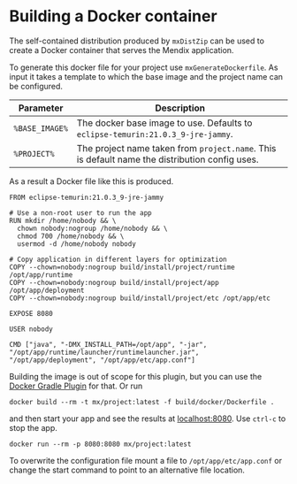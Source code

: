 # Building a Docker container

The self-contained distribution produced by `mxDistZip` can be used to create a
Docker container that serves the Mendix application. 

To generate this docker file for your project use `mxGenerateDockerfile`. As input it takes a template to which the base
image and the project name can be configured. 

| Parameter      | Description                                                                                      |
|----------------|--------------------------------------------------------------------------------------------------|
| `%BASE_IMAGE%` | The docker base image to use. Defaults to `eclipse-temurin:21.0.3_9-jre-jammy`.                  |
| `%PROJECT%` | The project name taken from `project.name`. This is default name the distribution config uses. |

As a result a Docker file like this is produced. 

```
FROM eclipse-temurin:21.0.3_9-jre-jammy

# Use a non-root user to run the app
RUN mkdir /home/nobody && \
  chown nobody:nogroup /home/nobody && \
  chmod 700 /home/nobody && \
  usermod -d /home/nobody nobody

# Copy application in different layers for optimization
COPY --chown=nobody:nogroup build/install/project/runtime /opt/app/runtime
COPY --chown=nobody:nogroup build/install/project/app /opt/app/deployment
COPY --chown=nobody:nogroup build/install/project/etc /opt/app/etc

EXPOSE 8080

USER nobody

CMD ["java", "-DMX_INSTALL_PATH=/opt/app", "-jar", "/opt/app/runtime/launcher/runtimelauncher.jar", "/opt/app/deployment", "/opt/app/etc/app.conf"]
```

Building the image is out of scope for this plugin, but you can
use the [Docker Gradle Plugin](https://bmuschko.github.io/gradle-docker-plugin/current/user-guide/) for that. Or run

```
docker build --rm -t mx/project:latest -f build/docker/Dockerfile .
```

and then start your app and see the results at [localhost:8080](http://localhost:8080/). Use `ctrl-c` to stop the app.

```
docker run --rm -p 8080:8080 mx/project:latest
```

To overwrite the configuration file mount a file to `/opt/app/etc/app.conf` or change the start command to point to an
alternative file location.

